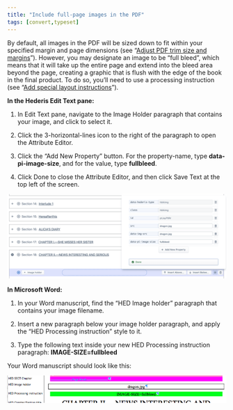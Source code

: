 ```yaml
---
title: "Include full-page images in the PDF"
tags: [convert,typeset]
---
```

 
<html><body><section data-type="chapter" class="hsecchapter" data-hederis-type="hsecchapter" id="include-full-page-images" data-pi-attrs="id: include-full-page-images; data-tags: convert,typeset;" role="doc-chapter" data-tags="convert,typeset" data-author-name=" " data-book-title=" " title="Include full-page images in the PDF"><p class="hblkp" data-hederis-type="hblkp" id="pljD14Q6v">By default, all images in the PDF will be sized down to fit within your specified margin and page dimensions (see &#8220;<a href="{% link _docs/adjust-trim-and-margins.md %}" class="hspana" data-hederis-type="hspana" id="pbSn3s7xo">Adjust PDF trim size and margins</a>&#8221;). However, you may designate an image to be &#8220;full bleed&#8221;, which means that it will take up the entire page and extend into the bleed area beyond the page, creating a graphic that is flush with the edge of the book in the final product. To do so, you&#8217;ll need to use a processing instruction (see &#8220;<a href="{% link _docs/custom-design.md %}" class="hspana" data-hederis-type="hspana" id="pcECcVr5S">Add special layout instructions</a>&#8221;).</p><p class="hblkp" data-hederis-type="hblkp" id="pDYMdcucb"><strong data-hederis-type="hspanstrong" id="p9sO2vYN2">In the <strong class="hspanstrong" data-hederis-type="hspanstrong" id="p7t2fjIiG">Hederis Edit Text pane:</strong></strong></p><ol class="hwprnumlist" data-hederis-type="hwprnumlist" id="p3UCpZ8p5"><li class="hblkoli" data-hederis-type="hblkoli" id="lidWg1w64P"><p class="hblkoli" data-hederis-type="hblklip" id="ptwHxTjXj">In Edit Text pane, navigate to the Image Holder paragraph that contains your image, and click to select it.</p></li><li class="hblkoli" data-hederis-type="hblkoli" id="li8KwnnxF8"><p class="hblkoli" data-hederis-type="hblklip" id="pw0oBAdxW">Click the 3-horizontal-lines icon to the right of the paragraph to open the Attribute Editor.</p></li><li class="hblkoli" data-hederis-type="hblkoli" id="liUH8gqfpm"><p class="hblkoli" data-hederis-type="hblklip" id="pcroKpun1">Click the &#8220;Add New Property&#8221; button. For the property-name, type <strong class="hspanstrong" data-hederis-type="hspanstrong" id="pfZhIR9Ep">data-pi-image-size</strong>, and for the value, type <strong class="hspanstrong" data-hederis-type="hspanstrong" id="pTVu0swOF">fullbleed</strong>.</p></li><li class="hblkoli" data-hederis-type="hblkoli" id="lioaPJdybo"><p class="hblkoli" data-hederis-type="hblklip" id="ptkYvibJB">Click Done to close the Attribute Editor, and then click Save Text at the top left of the screen.</p></li></ol><img data-hederis-type="hblkimg" class="hblkimg" id="pQMzjkipF" src="/images/fullbleed_2.png" data-img-src="/images/fullbleed_2.png"/><p class="hblkp" data-hederis-type="hblkp" id="p2mwQc9nh"><strong class="hspanstrong" data-hederis-type="hspanstrong" id="pZRN9AAXe">In Microsoft Word:</strong></p><ol class="hwprnumlist" data-hederis-type="hwprnumlist" id="phrIHOyvj"><li class="hblkoli" data-hederis-type="hblkoli" id="liMIRaM0nY"><p class="hblkoli" data-hederis-type="hblklip" id="ptoU4ggaw">In your Word manuscript, find the &#8220;HED Image holder&#8221; paragraph that contains your image filename.</p></li><li class="hblkoli" data-hederis-type="hblkoli" id="liqwadmss4"><p class="hblkoli" data-hederis-type="hblklip" id="prcLdZA4f">Insert a new paragraph below your image holder paragraph, and apply the &#8220;HED Processing instruction&#8221; style to it.</p></li><li class="hblkoli" data-hederis-type="hblkoli" id="liWGUr3z73"><p class="hblkoli" data-hederis-type="hblklip" id="poR0dXEHY">Type the following text inside your new HED Processing instruction paragraph: <strong class="hspanstrong" data-hederis-type="hspanstrong" id="pTjLcBepO">IMAGE-SIZE=fullbleed</strong></p></li></ol><p class="hblkp" data-hederis-type="hblkp" id="pfsc0OVdA">Your Word manuscript should look like this:</p><img data-hederis-type="hblkimg" class="hblkimg" id="pzrPjOVCP" src="/images/fullbleed_1.png" data-img-src="/images/fullbleed_1.png"/></section></body></html>
